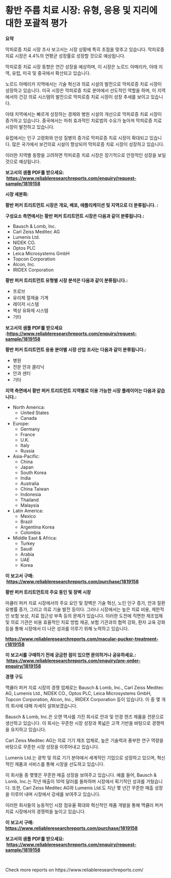 <p><h1>황반 주름 치료 시장: 유형, 응용 및 지리에 대한 포괄적 평가</h1></p><p><strong>요약</strong></p>
<p><p>막피로증 치료 시장 조사 보고서는 시장 상황에 특히 초점을 맞추고 있습니다. 막피로증 치료 시장은 4.4%의 연평균 성장률로 성장할 것으로 예상됩니다. </p><p>막피로증 치료 시장 동향은 연간 성장을 예상하며, 이 시장은 노르드 아메리카, 아태 지역, 유럽, 미국 및 중국에서 확산되고 있습니다. </p><p>노르드 아메리카 지역에서는 기술 혁신과 의료 시설의 발전으로 막피로증 치료 시장이 성장하고 있습니다. 미국 시장은 막피로증 치료 분야에서 선도적인 역할을 하며, 이 지역에서의 건강 의료 시스템의 발전으로 막피로증 치료 시장이 성장 추세를 보이고 있습니다. </p><p>아태 지역에서는 빠르게 성장하는 경제와 병원 시설의 개선으로 막피로증 치료 시장이 증가하고 있습니다. 중국에서는 마취 효과적인 치료법의 수요가 높아져 막피로증 치료 시장이 발전하고 있습니다. </p><p>유럽에서는 인구 고령화와 만성 질병의 증가로 막피로증 치료 시장이 확대되고 있습니다. 많은 국가에서 보건의료 시설이 향상되어 막피로증 치료 시장이 성장하고 있습니다. </p><p>이러한 지역별 동향을 고려하면 막피로증 치료 시장은 장기적으로 안정적인 성장을 보일 것으로 예상됩니다.</p></p>
<p><strong>보고서의 샘플 PDF를 받으세요: &nbsp;<a href="https://www.reliableresearchreports.com/enquiry/request-sample/1819158">https://www.reliableresearchreports.com/enquiry/request-sample/1819158</a></strong></p>
<p><strong>시장 세분화:</strong></p>
<p><strong> 황반 퍼커 트리트먼트 시장은 개요, 배포, 애플리케이션 및 지역으로 더 분류됩니다. :</strong></p>
<p><strong>구성요소 측면에서는 황반 퍼커 트리트먼트 시장은 다음과 같이 분류됩니다.:</strong></p>
<p><ul><li>Bausch & Lomb, Inc.</li><li>Carl Zeiss Meditec AG</li><li>Lumenis Ltd.</li><li>NIDEK CO.</li><li>Optos PLC</li><li>Leica Microsystems GmbH</li><li>Topcon Corporation</li><li>Alcon, Inc.</li><li>IRIDEX Corporation</li></ul></p>
<p><strong> 황반 퍼커 트리트먼트 유형별 시장 분석은 다음과 같이 분류됩니다.:</strong></p>
<p><ul><li>프로브</li><li>유리체 절제술 기계</li><li>레이저 시스템</li><li>액상 유화제 시스템</li><li>기타</li></ul></p>
<p><strong>보고서의 샘플 PDF를 받으세요 :<a href="https://www.reliableresearchreports.com/enquiry/request-sample/1819158">https://www.reliableresearchreports.com/enquiry/request-sample/1819158</a></strong></p>
<p><strong> 황반 퍼커 트리트먼트 응용 분야별 시장 산업 조사는 다음과 같이 분류됩니다.:</strong></p>
<p><ul><li>병원</li><li>전문 안과 클리닉</li><li>안과 센터</li><li>기타</li></ul></p>
<p><strong>지역 측면에서 황반 퍼커 트리트먼트 지역별로 이용 가능한 시장 플레이어는 다음과 같습니다.:</strong></p>
<p><ul>
    <li>
        North America:
        <ul>
            <li>United States</li>
            <li>Canada</li>
        </ul>
    </li>
    <li>
        Europe:
        <ul>
            <li>Germany</li>
            <li>France</li>
            <li>U.K.</li>
            <li>Italy</li>
            <li>Russia</li>
        </ul>
    </li>
    <li>
        Asia-Pacific:
        <ul>
            <li>China</li>
            <li>Japan</li>
            <li>South Korea</li>
            <li>India</li>
            <li>Australia</li>
            <li>China Taiwan</li>
            <li>Indonesia</li>
            <li>Thailand</li>
            <li>Malaysia</li>
        </ul>
    </li>
    <li>
        Latin America:
        <ul>
            <li>Mexico</li>
            <li>Brazil</li>
            <li>Argentina Korea</li>
            <li>Colombia</li>
        </ul>
    </li>
    <li>
        Middle East & Africa:
        <ul>
            <li>Turkey</li>
            <li>Saudi</li>
            <li>Arabia</li>
            <li>UAE</li>
            <li>Korea</li>
        </ul>
    </li>
    </ul></p>
<p><strong>이 보고서 구매: &nbsp;<a href="https://www.reliableresearchreports.com/purchase/1819158">https://www.reliableresearchreports.com/purchase/1819158</a></strong></p>
<p><strong>황반 퍼커 트리트먼트의 주요 동인 및 장벽 시장</strong></p>
<p><p>마큘러 퍼커 치료 시장에서의 주요 요인 및 장벽은 기술 혁신, 노인 인구 증가, 안과 질환 유병률 증가, 그리고 의료 기술 발전 등이다. 그러나 시장에서는 높은 치료 비용, 제한적인 보험 보상, 치료 접근성 부족 등의 문제가 있습니다. 이러한 도전에 직면한 제조업체 및 의료 기관은 비용 효율적인 치료 방법 제공, 보험 기관과의 협력 강화, 환자 교육 강화 등을 통해 시장에서 더 나은 성과를 이루기 위해 노력하고 있습니다.</p></p>
<p><strong><a href="https://www.reliableresearchreports.com/macular-pucker-treatment-r1819158">https://www.reliableresearchreports.com/macular-pucker-treatment-r1819158</a></strong></p>
<p><strong>이 보고서를 구매하기 전에 궁금한 점이 있으면 문의하거나 공유하세요.: &nbsp;<a href="https://www.reliableresearchreports.com/enquiry/pre-order-enquiry/1819158">https://www.reliableresearchreports.com/enquiry/pre-order-enquiry/1819158</a></strong></p>
<p><strong>경쟁 구도</strong></p>
<p><p>맥큘러 퍼커 치료 시장의 경쟁 업체로는 Bausch & Lomb, Inc., Carl Zeiss Meditec AG, Lumenis Ltd., NIDEK CO., Optos PLC, Leica Microsystems GmbH, Topcon Corporation, Alcon, Inc., IRIDEX Corporation 등이 있습니다. 이 중 몇 개의 회사에 대해 자세히 살펴보겠습니다.</p><p>Bausch & Lomb, Inc.은 오랜 역사를 가진 회사로 안과 및 안경 렌즈 제품을 전문으로 생산하고 있습니다. 이 회사는 꾸준한 시장 성장과 폭넓은 고객 기반을 바탕으로 경쟁력을 유지하고 있습니다.</p><p>Carl Zeiss Meditec AG는 의료 기기 제조 업체로, 높은 기술력과 풍부한 연구 역량을 바탕으로 꾸준한 시장 성장을 이루어내고 있습니다.</p><p>Lumenis Ltd.는 광학 및 의료 기기 분야에서 세계적인 기업으로 성장하고 있으며, 혁신적인 제품과 서비스를 통해 시장을 선도하고 있습니다.</p><p>이 회사들 중 몇몇은 꾸준한 매출 성장을 보여주고 있습니다. 예를 들어, Bausch & Lomb, Inc.는 작년 매출이 10억 달러를 돌파하며 시장에서 획기적인 성과를 거뒀습니다. 또한, Carl Zeiss Meditec AG와 Lumenis Ltd.도 지난 몇 년간 꾸준한 매출 성장을 이루어 내며 시장에서 강세를 보여주고 있습니다.</p><p>이러한 회사들의 능동적인 시장 점유율 확대와 혁신적인 제품 개발을 통해 맥큘러 퍼커 치료 시장에서의 경쟁력을 높이고 있습니다.</p></p>
<p><strong>이 보고서 구매: &nbsp; <a href="https://www.reliableresearchreports.com/purchase/1819158">https://www.reliableresearchreports.com/purchase/1819158</a></strong></p>
<p><strong>보고서의 샘플 PDF를 받으세요: &nbsp;<a href="https://www.reliableresearchreports.com/enquiry/request-sample/1819158">https://www.reliableresearchreports.com/enquiry/request-sample/1819158</a></strong><strong></strong></p>
<p>&nbsp;</p>
<p>Check more reports on https://www.reliableresearchreports.com/</p>